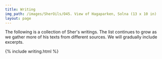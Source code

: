 ```yaml
---
title: Writing
img_path: /images/SherOils/O45. View of Hagaparken, Solna (13 x 10 in) 27 D 2017 - Stockholm.jpg
layout: page
---
```


The following is a collection of Sher's writings. The list continues to grow as we gather more of his texts from different sources. We will gradually include excerpts.

{% include writing.html %}

